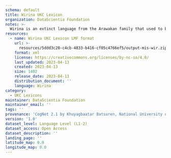 ```yaml
---
schema: default
title: Wirina UKC Lexicon
organization: DataScientia Foundation
notes: >-
  Wirina is an extinct language from the Arawakan family that used to be spoken in South America. The UKC Lexicon of Wirina is represented as a lexico-semantic network. It consists of words, word senses, synsets, as well as sense-level and synset-level relationships
resources:
  - name: Wirina UKC Lexicon LMF format
    url: >-
      resources/5ddd3c28-c4cb-4833-b416-cf05c4766ef5/output-mis-wir.zip
    format: xml
    license: https://creativecommons.org/licenses/by-nc-sa/4.0/
    last_updated: 2023-04-13
    created: 2023-04-13
    size: 1402
    release_date: 2023-04-13
    distribution_document: ''
    language: Wirina
category:
  - UKC Lexicons
maintainer: DataScientia Foundation
maintainer_email: ''
tags: ''
provenance: 'CogNet 2.1 by Khuyagbaatar Batsuren, National University of Mongolia (http://cognet.ukc.disi.unitn.it); Native Languages of the Americas 2021.11. by Laura Redish and Orrin Lewis (http://www.native-languages.org); Princeton WordNet 2.1 by Princeton University (https://wordnet.princeton.edu)'
version: '1.0'
dataset_level: Language Level (L1-2)
dataset_access: Open Access
dataset_description: ''
landing_page: ''
latitude_map: 0.0
longitude_map: 0.0
---
```

